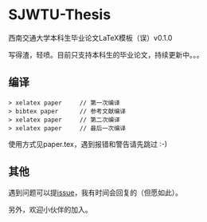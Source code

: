 # SJWTU-Thesis

西南交通大学本科生毕业论文LaTeX模板（误）v0.1.0

写得渣，轻喷。目前只支持本科生的毕业论文，持续更新中。。。


## 编译

```
> xelatex paper     // 第一次编译
> bibtex paper      // 参考文献编译
> xelatex paper     // 第二次编译
> xelatex paper     // 最后一次编译
```

使用方式见paper.tex，遇到报错和警告请先跳过 :-)

## 其他

遇到问题可以提[issue](/AngeeloLee/SWJTU-Thesis/issues)，我有时间会回复的（但愿如此）。

另外，欢迎小伙伴的加入。

